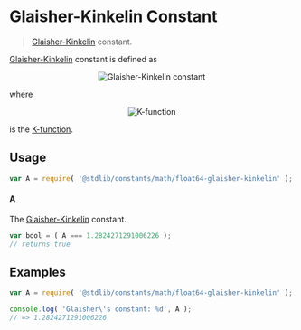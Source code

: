 # Glaisher-Kinkelin Constant

> [Glaisher-Kinkelin][glaisher-constant] constant.

<section class="intro">

[Glaisher-Kinkelin][glaisher-constant] constant is defined as

<!-- <equation class="equation" label="eq:glaisher_kinkelin_constant" align="center" raw="A = \lim_{n\to\infty} \frac{K(n + 1)}{n^{n^2/2 + n/2 + 1/12}e^{-n^2/4}}" alt="Glaisher-Kinkelin constant"> -->

<div class="equation" align="center" data-raw-text="A = \lim_{n\to\infty} \frac{K(n + 1)}{n^{n^2/2 + n/2 + 1/12}e^{-n^2/4}}" data-equation="eq:glaisher_kinkelin_constant">
    <img src="https://cdn.rawgit.com/stdlib-js/stdlib/6c7e930588674097b03b3201c5d368532bba6c67/lib/node_modules/@stdlib/constants/math/float64-glaisher-kinkelin/docs/img/equation_glaisher_kinkelin_constant.svg" alt="Glaisher-Kinkelin constant">
    <br>
</div>

<!-- </equation> -->

where

<!-- <equation class="equation" label="eq:k_function" align="center" raw="K(n) = \prod_{k=1}^{n-1} k^k" alt="K-function"> -->

<div class="equation" align="center" data-raw-text="K(n) = \prod_{k=1}^{n-1} k^k" data-equation="eq:k_function">
    <img src="https://cdn.rawgit.com/stdlib-js/stdlib/6c7e930588674097b03b3201c5d368532bba6c67/lib/node_modules/@stdlib/constants/math/float64-glaisher-kinkelin/docs/img/equation_k_function.svg" alt="K-function">
    <br>
</div>

<!-- </equation> -->

is the [K-function][k-function].

</section>

<!-- /.intro -->

<section class="usage">

## Usage

```javascript
var A = require( '@stdlib/constants/math/float64-glaisher-kinkelin' );
```

#### A

The [Glaisher-Kinkelin][glaisher-constant] constant.

```javascript
var bool = ( A === 1.2824271291006226 );
// returns true
```

</section>

<!-- /.usage -->

<section class="examples">

## Examples

<!-- TODO: better example -->

<!-- eslint no-undef: "error" -->

```javascript
var A = require( '@stdlib/constants/math/float64-glaisher-kinkelin' );

console.log( 'Glaisher\'s constant: %d', A );
// => 1.2824271291006226
```

</section>

<!-- /.examples -->

<section class="links">

[glaisher-constant]: https://en.wikipedia.org/wiki/Glaisher%E2%80%93Kinkelin_constant

[k-function]: https://en.wikipedia.org/wiki/K-function

</section>

<!-- /.links -->
